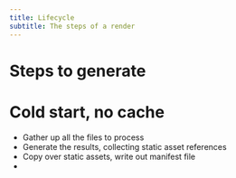 ```yaml
---
title: Lifecycle
subtitle: The steps of a render
---
```



# Steps to generate

# Cold start, no cache

- Gather up all the files to process
- Generate the results, collecting static asset references
- Copy over static assets, write out manifest file
- 
